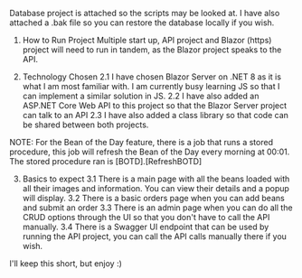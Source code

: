 Database project is attached so the scripts may be looked at. I have also attached a .bak file so you can restore the database locally if you wish.

1. How to Run Project
Multiple start up, API project and Blazor (https) project will need to run in tandem, as the Blazor project speaks to the API.

2. Technology Chosen
   2.1 I have chosen Blazor Server on .NET 8 as it is what I am most familiar with. I am currently busy learning JS so that I can implement a similar solution in JS.
   2.2 I have also added an ASP.NET Core Web API to this project so that the Blazor Server project can talk to an API
   2.3 I have also added a class library so that code can be shared between both projects.

NOTE: For the Bean of the Day feature, there is a job that runs a stored procedure, this job will refresh the Bean of the Day every morning at 00:01. The stored procedure ran is [BOTD].[RefreshBOTD]

3. Basics to expect
   3.1 There is a main page with all the beans loaded with all their images and information. You can view their details and a popup will display.
   3.2 There is a basic orders page when you can add beans and submit an order
   3.3 There is an admin page when you can do all the CRUD options through the UI so that you don't have to call the API manually.
   3.4 There is a Swagger UI endpoint that can be used by running the API project, you can call the API calls manually there if you wish.

I'll keep this short, but enjoy :)
   


   



